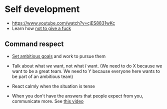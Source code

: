 # Self development

- https://www.youtube.com/watch?v=cjES8831wKc
- Learn how [not to give a fuck](https://github.com/keyvanakbary/learning-notes/blob/master/books/the-subtle-art-of-not-giving-a-fuck.md)

## Command respect

- [Set ambitious goals](https://www.youtube.com/watch?v=g4w3IyvKvas&list=WL&index=1&t=567s) and work to pursue them

- Talk about what _we_ want, not what _I_ want. (We need to do X because we want to be a great team. We need to Y because everyone here wants to be part of an ambitious team)

- React calmly when the situation is tense

- When you don't have the answers that people expect from you, communicate more. See [this video](https://www.ted.com/talks/amy_c_edmondson_how_to_lead_in_a_crisis?referrer=playlist-the_way_we_work_season_3)
